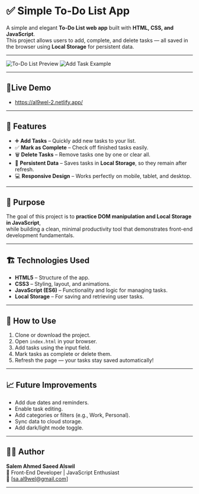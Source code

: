 # ✅ Simple To-Do List App

A simple and elegant **To-Do List web app** built with **HTML, CSS, and JavaScript**.  
This project allows users to add, complete, and delete tasks — all saved in the browser using **Local Storage** for persistent data.

---

![To-Do List Preview](https://i.imgur.com/H9D4Xyc.png)
![Add Task Example](https://i.imgur.com/MbTLE68.png)

---

## 📍Live Demo

- https://al9wel-2.netlify.app/

---

## 🚀 Features

- ➕ **Add Tasks** – Quickly add new tasks to your list.  
- ✅ **Mark as Complete** – Check off finished tasks easily.  
- 🗑️ **Delete Tasks** – Remove tasks one by one or clear all.  
- 💾 **Persistent Data** – Saves tasks in **Local Storage**, so they remain after refresh.  
- 💻 **Responsive Design** – Works perfectly on mobile, tablet, and desktop.

---

## 🧠 Purpose

The goal of this project is to **practice DOM manipulation and Local Storage in JavaScript**,  
while building a clean, minimal productivity tool that demonstrates front-end development fundamentals.

---

## 🏗️ Technologies Used

- **HTML5** – Structure of the app.  
- **CSS3** – Styling, layout, and animations.  
- **JavaScript (ES6)** – Functionality and logic for managing tasks.  
- **Local Storage** – For saving and retrieving user tasks.

---

## 🧾 How to Use

1. Clone or download the project.  
2. Open `index.html` in your browser.  
3. Add tasks using the input field.  
4. Mark tasks as complete or delete them.  
5. Refresh the page — your tasks stay saved automatically!

---

## 📈 Future Improvements

- Add due dates and reminders.  
- Enable task editing.  
- Add categories or filters (e.g., Work, Personal).  
- Sync data to cloud storage.  
- Add dark/light mode toggle.

---

## 👨‍💻 Author

**Salem Ahmed Saeed Alswil**  
💼 Front-End Developer | JavaScript Enthusiast  
📧 [sa.al9wel@gmail.com]

---
